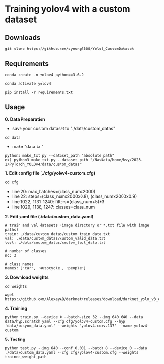 # Training yolov4 with a custom dataset

## Downloads
```
git clone https://github.com/syoung7388/Yolo4_CustomDataset
```

## Requirements
```
conda create -n yolov4 python==3.6.9
```
```
conda activate yolov4
```

```
pip install -r requirements.txt
```

## Usage

**0. Data Preparation**
- save your custom dataset to "./data/custom_datas"
```
cd data
```
- make "data.txt"
```
python3 make_txt.py --dataset_path "absolute path" 
ex) python3 make_txt.py --dataset_path "/NasData/home/ksy/2023-1/PyTorch_YOLOv4/data/custom_datas"
```

**1. Edit config file (./cfg/yolov4-custom.cfg)**
```
cd cfg
```
- line 20: max_batches=(class_numx2000)
- line 22: steps=(class_numx2000x0.8), (class_numx2000x0.9)
- line 1022, 1131, 1240: filters=(class_num+5)*3
- line 1029, 1138, 1247: classes=class_num 

**2. Edit yaml file (./data/custom_data.yaml)**
```
# train and val datasets (image directory or *.txt file with image paths)
train: ./data/custom_datas/custom_train_data.txt  
val: ./data/custom_datas/custom_valid_data.txt  
test: ./data/custom_datas/custom_test_data.txt

# number of classes
nc: 3

# class names
names: ['car', 'autocycle', 'people']

```

**3. Download weights**
```
cd weights
```
```
wget https://github.com/AlexeyAB/darknet/releases/download/darknet_yolo_v3_optimal/yolov4.conv.137
```

**4. Training**

```
python train.py --device 0 --batch-size 32 --img 640 640 --data data/hyp.scratch.yaml --cfg cfg/yolov4-custom.cfg --hyp 'data/cusyom_data.yaml' --weights 'yolov4.conv.137' --name yolov4-custom
```

**5. Testing**

```
python test.py --img 640 --conf 0.001 --batch 8 --device 0 --data ./data/custom_data.yaml --cfg cfg/yolov4-custom.cfg --weights trained_weight_path
```
